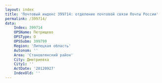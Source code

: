 ```yaml
---
layout: index
title: 'Почтовый индекс 399714: отделение почтовой связи Почты России'
permalink: /399714/
data:
    Index: 399714
    OPSName: Петрищево
    OPSType: О
    OPSSubm: 399799
    Region: 'Липецкая область'
    Autonom: ''
    Area: 'Становлянский район'
    City: Дмитриевка
    City1: ''
    ActDate: '20120927'
    IndexOld: ''
---
```

